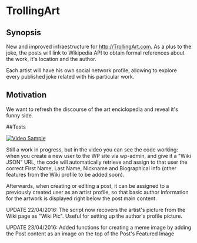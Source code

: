# TrollingArt

## Synopsis

New and improved infraestructure for http://TrollingArt.com. As a plus to the joke, the posts will link to Wikipedia API to obtain formal references about the work, it's location and the author.

Each artist will have his own social network profile, allowing to explore every published joke related with his particular work.

## Motivation

We want to refresh the discourse of the art enciclopedia and reveal it's funny side. 

##Tests

[![Video Sample](http://i.imgur.com/k7FLAYB.jpg)](https://www.youtube.com/embed/zxjR7RmtnDw)

Still a work in progress, but in the video you can see the code working: when you create a new user to the WP site vía wp-admin, and give it a "Wiki JSON" URL, the code will automatically retrieve and assign to that user the correct First Name, Last Name, Nickname and Biographical info (other features from the Wiki profile to be added soon).

Afterwards, when creating or editing a post, it can be assigned to a previously created user as an artist profile, so that basic author information for the artwork is displayed right below the post main content.

UPDATE 22/04/2016: The script now recovers the artist's picture from the Wiki page as "Wiki Pic". Useful for setting up the author's profile picture.

UPDATE 23/04/2016: Added functions for creating a meme image by adding the Post content as an image on the top of the Post's Featured Image
